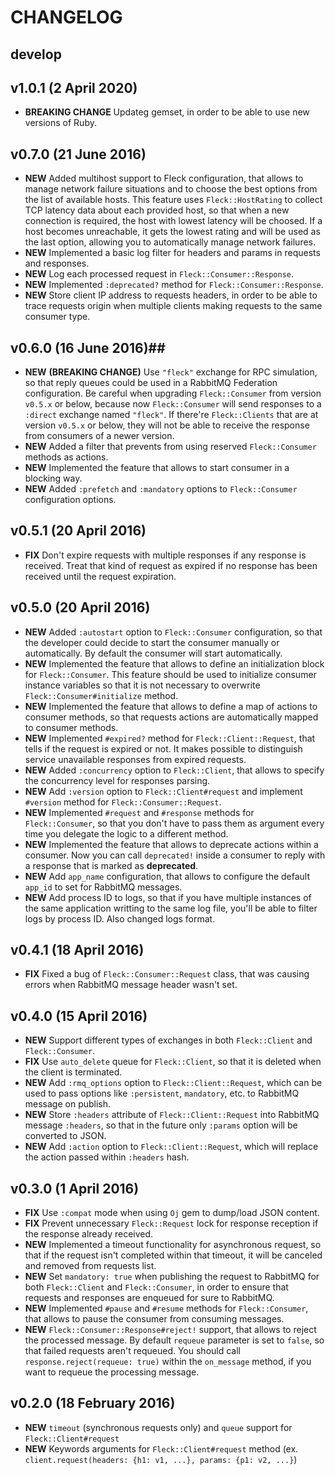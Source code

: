 # CHANGELOG #

## develop ##

## v1.0.1 (2 April 2020) ##

- **BREAKING CHANGE** Updateg gemset, in order to be able to use new versions of Ruby.

## v0.7.0 (21 June 2016) ##

- **NEW** Added multihost support to Fleck configuration, that allows to manage network failure situations and to choose the best options from the list of available hosts.
          This feature uses `Fleck::HostRating` to collect TCP latency data about each provided host, so that when a new connection is required, the host with lowest latency
          will be choosed. If a host becomes unreachable, it gets the lowest rating and will be used as the last option, allowing you to automatically manage network failures.
- **NEW** Implemented a basic log filter for headers and params in requests and responses.
- **NEW** Log each processed request in `Fleck::Consumer::Response`.
- **NEW** Implemented `:deprecated?` method for `Fleck::Consumer::Response`.
- **NEW** Store client IP address to requests headers, in order to be able to trace requests origin when multiple clients making requests to the same consumer type.

## v0.6.0 (16 June 2016)##

- **NEW** __(BREAKING CHANGE)__ Use `"fleck"` exchange for RPC simulation, so that reply queues could be used in a RabbitMQ Federation configuration.
          Be careful when upgrading `Fleck::Consumer` from version `v0.5.x` or below, because now `Fleck::Consumer` will send responses to a `:direct` exchange
          named `"fleck"`. If there're `Fleck::Clients` that are at version `v0.5.x` or below, they will not be able to receive the response from consumers of a
          newer version.
- **NEW** Added a filter that prevents from using reserved `Fleck::Consumer` methods as actions.
- **NEW** Implemented the feature that allows to start consumer in a blocking way.
- **NEW** Added `:prefetch` and `:mandatory` options to `Fleck::Consumer` configuration options.

## v0.5.1 (20 April 2016) ##

- **FIX** Don't expire requests with multiple responses if any response is received. Treat that kind of request as expired if no response has been received
          until the request expiration.

## v0.5.0 (20 April 2016) ##

- **NEW** Added `:autostart` option to `Fleck::Consumer` configuration, so that the developer could decide to start the consumer manually or automatically. By default
          the consumer will start automatically.
- **NEW** Implemented the feature that allows to define an initialization block for `Fleck::Consumer`. This feature should be used to initialize consumer instance
          variables so that it is not necessary to overwrite `Fleck::Consumer#initialize` method.
- **NEW** Implemented the feature that allows to define a map of actions to consumer methods, so that requests actions are automatically mapped to
          consumer methods.
- **NEW** Implemented `#expired?` method for `Fleck::Client::Request`, that tells if the request is expired or not. It makes possible to
          distinguish service unavailable responses from expired requests.
- **NEW** Added `:concurrency` option to `Fleck::Client`, that allows to specify the concurrency level for responses parsing.
- **NEW** Add `:version` option to `Fleck::Client#request` and implement `#version` method for `Fleck::Consumer::Request`.
- **NEW** Implemented `#request` and `#response` methods for `Fleck::Consumer`, so that you don't have to pass them as argument every time you
          delegate the logic to a different method.
- **NEW** Implemented the feature that allows to deprecate actions within a consumer. Now you can call `deprecated!` inside a consumer to
          reply with a response that is marked as **deprecated**.
- **NEW** Add `app_name` configuration, that allows to configure the default `app_id` to set for RabbitMQ messages.
- **NEW** Add process ID to logs, so that if you have multiple instances of the same application writting to the same log file, you'll be able to filter logs by process ID. Also changed logs format.

## v0.4.1 (18 April 2016) ##

- **FIX** Fixed a bug of `Fleck::Consumer::Request` class, that was causing errors when RabbitMQ message header wasn't set.

## v0.4.0 (15 April 2016) ##

- **NEW** Support different types of exchanges in both `Fleck::Client` and `Fleck::Consumer`.
- **FIX** Use `auto_delete` queue for `Fleck::Client`, so that it is deleted when the client is terminated.
- **NEW** Add `:rmq_options` option to `Fleck::Client::Request`, which can be used to pass options like `:persistent`, `mandatory`, etc.
          to RabbitMQ message on publish.
- **NEW** Store `:headers` attribute of `Fleck::Client::Request` into RabbitMQ message `:headers`, so that in the future only
          `:params` option will be converted to JSON.
- **NEW** Add `:action` option to `Fleck::Client::Request`, which will replace the action passed within `:headers` hash.

## v0.3.0 (1 April 2016) ##

- **FIX** Use `:compat` mode when using `Oj` gem to dump/load JSON content.
- **FIX** Prevent unnecessary `Fleck::Request` lock for response reception if the response already received.
- **NEW** Implemented a timeout functionality for asynchronous request, so that if the request isn't completed within that timeout, it will be canceled and removed from
          requests list.
- **NEW** Set `mandatory: true` when publishing the request to RabbitMQ for both `Fleck::Client` and `Fleck::Consumer`, in order to ensure that requests and responses
          are enqueued for sure to RabbitMQ.
- **NEW** Implemented `#pause` and `#resume` methods for `Fleck::Consumer`, that allows to pause the consumer from consuming messages.
- **NEW** `Fleck::Consumer::Response#reject!` support, that allows to reject the processed message. By default `requeue` parameter is set to `false`, so that
          failed requests aren't requeued. You should call `response.reject(requeue: true)` within the `on_message` method, if you want to requeue the processing
          message.

## v0.2.0 (18 February 2016) ##

- **NEW** `timeout` (synchronous requests only) and `queue` support for `Fleck::Client#request`
- **NEW** Keywords arguments for `Fleck::Client#request` method (ex. `client.request(headers: {h1: v1, ...}, params: {p1: v2, ...}`)
